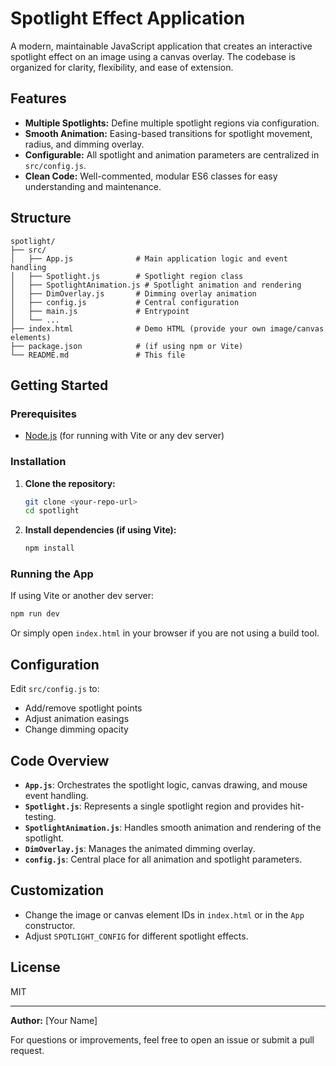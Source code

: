# Spotlight Effect Application

A modern, maintainable JavaScript application that creates an interactive spotlight effect on an image using a canvas overlay. The codebase is organized for clarity, flexibility, and ease of extension.

## Features

- **Multiple Spotlights:** Define multiple spotlight regions via configuration.
- **Smooth Animation:** Easing-based transitions for spotlight movement, radius, and dimming overlay.
- **Configurable:** All spotlight and animation parameters are centralized in `src/config.js`.
- **Clean Code:** Well-commented, modular ES6 classes for easy understanding and maintenance.

## Structure

```
spotlight/
├── src/
│   ├── App.js              # Main application logic and event handling
│   ├── Spotlight.js        # Spotlight region class
│   ├── SpotlightAnimation.js # Spotlight animation and rendering
│   ├── DimOverlay.js       # Dimming overlay animation
│   ├── config.js           # Central configuration
│   ├── main.js             # Entrypoint
│   └── ...
├── index.html              # Demo HTML (provide your own image/canvas elements)
├── package.json            # (if using npm or Vite)
└── README.md               # This file
```

## Getting Started

### Prerequisites
- [Node.js](https://nodejs.org/) (for running with Vite or any dev server)

### Installation
1. **Clone the repository:**
   ```sh
   git clone <your-repo-url>
   cd spotlight
   ```
2. **Install dependencies (if using Vite):**
   ```sh
   npm install
   ```

### Running the App
If using Vite or another dev server:
```sh
npm run dev
```
Or simply open `index.html` in your browser if you are not using a build tool.

## Configuration
Edit `src/config.js` to:
- Add/remove spotlight points
- Adjust animation easings
- Change dimming opacity

## Code Overview
- **`App.js`**: Orchestrates the spotlight logic, canvas drawing, and mouse event handling.
- **`Spotlight.js`**: Represents a single spotlight region and provides hit-testing.
- **`SpotlightAnimation.js`**: Handles smooth animation and rendering of the spotlight.
- **`DimOverlay.js`**: Manages the animated dimming overlay.
- **`config.js`**: Central place for all animation and spotlight parameters.

## Customization
- Change the image or canvas element IDs in `index.html` or in the `App` constructor.
- Adjust `SPOTLIGHT_CONFIG` for different spotlight effects.

## License
MIT

---

**Author:** [Your Name]

For questions or improvements, feel free to open an issue or submit a pull request.
